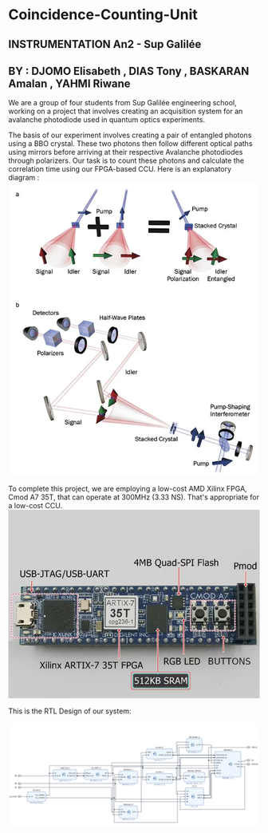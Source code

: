 # Coincidence-Counting-Unit
## INSTRUMENTATION An2 - Sup Galilée
## BY : DJOMO Elisabeth , DIAS Tony , BASKARAN Amalan , YAHMI Riwane

We are a group of four students from Sup Galilée engineering school, working on a project that involves creating an acquisition system for an avalanche photodiode used in quantum optics experiments. 

The basis of our experiment involves creating a pair of entangled photons using a BBO crystal. These two photons then follow different optical paths using mirrors before arriving at their respective Avalanche photodiodes through polarizers. Our task is to count these photons and calculate the correlation time using our FPGA-based CCU. 
Here is an explanatory diagram : 
![alt text](https://github.com/shawn1308/Coincidence-Counting-Unit/blob/main/Images/exp.png)

To complete this project, we are employing a low-cost AMD Xilinx FPGA, Cmod A7 35T, that can operate at 300MHz (3.33 NS). That's appropriate for a low-cost CCU.
![alt text](https://github.com/shawn1308/Coincidence-Counting-Unit/blob/main/Images/carte_fpga.jpg)

This is the RTL Design of our system: 

![alt text](https://github.com/shawn1308/Coincidence-Counting-Unit/blob/main/Images/full_rtl.png)

